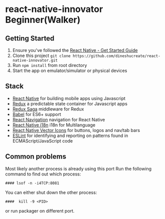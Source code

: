 # react-native-innovator Beginner(Walker)

## Getting Started
1. Ensure you've followed the [React Native - Get Started Guide](https://facebook.github.io/react-native/docs/getting-started.html)
1. Clone this project `git clone https://github.com/dineshucreate/react-native-innovator.git`
1. Run `npm install` from root directory
1. Start the app on emulator/simulator or physical devices

## Stack
- [React Native](https://facebook.github.io/react-native/) for building mobile apps using Javascript
- [Redux](http://rackt.github.io/redux/index.html) a predictable state container for Javascript apps
- [Redux Saga](https://github.com/redux-saga/redux-saga) middleware for Redux
- [Babel](http://babeljs.io/) for ES6+ support
- [React Navigation](https://github.com/react-community/react-navigation) navigation for React Native
- [React Native i18n](https://github.com/AlexanderZaytsev/react-native-i18n) i18n for Multilanguage 
- [React Native Vector Icons](https://www.npmjs.com/package/react-native-vector-icons) for buttons, logos and nav/tab bars 
- [ESLint](https://medium.com/the-react-native-log/getting-eslint-right-in-react-native-bd27524cc77b) for identifying and reporting on patterns found in ECMAScript/JavaScript code


## Common problems
  Most likely another process is already using this port
  Run the following command to find out which process:

    #### lsof -n -i4TCP:8081

  You can either shut down the other process:

    ####  kill -9 <PID>

  or run packager on different port.
